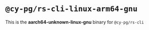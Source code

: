 # `@cy-pg/rs-cli-linux-arm64-gnu`

This is the **aarch64-unknown-linux-gnu** binary for `@cy-pg/rs-cli`
